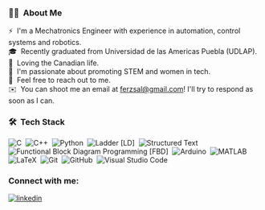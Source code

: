 <!-- ## 👋 &nbsp;Hey there! I'm Fernanda -->

### 👩‍🚀 &nbsp;About Me 

⚡ &nbsp;I'm a Mechatronics Engineer with experience in automation, control systems and robotics.\
🎓 &nbsp;Recently graduated from Universidad de las Americas Puebla (UDLAP).\
🍁  &nbsp;Loving the Canadian life.\
🤖 &nbsp;I'm passionate about promoting STEM and women in tech.\
💬 &nbsp;Feel free to reach out to me.\
✉️ &nbsp;You can shoot me an email at ferzsal@gmail.com! I'll try to respond as soon as I can.

### 🛠 &nbsp;Tech Stack


![C](https://img.shields.io/badge/-C-05122A?style=flat&logo=C&logoColor=A8B9CC)&nbsp;
![C++](https://img.shields.io/badge/-C++-05122A?style=flat&logo=C%2B%2B&logoColor=00599C)&nbsp;
![Python](https://img.shields.io/badge/-Python-000?&logo=Python)&nbsp;
![Ladder [LD]](https://img.shields.io/badge/-Ladder_Programming_[LD]-green?style=flat)&nbsp;
![Structured Text](https://img.shields.io/badge/-Structured_Text_Programming_[ST]-D0F2F2?style=flat)&nbsp;
![Functional Block Diagram Programming [FBD]](https://img.shields.io/badge/-FBD_Programming-e87de3?style=flat)&nbsp;
![Arduino](https://img.shields.io/badge/-Arduino-038C8C?logo=arduino)&nbsp;
![MATLAB](https://img.shields.io/badge/-MATLAB-orange)&nbsp;
![LaTeX](https://img.shields.io/badge/-LaTeX-008080?logo=latex)&nbsp;
![Git](https://img.shields.io/badge/-Git-05122A?style=flat&logo=git)&nbsp;
![GitHub](https://img.shields.io/badge/-GitHub-05122A?style=flat&logo=github)&nbsp;
![Visual Studio Code](https://img.shields.io/badge/-Visual%20Studio%20Code-05122A?style=flat&logo=visual-studio-code&logoColor=007ACC)&nbsp;





### Connect with me: 
[![linkedin](https://img.shields.io/badge/LinkedIn-0077B5?style=for-the-badge&logo=linkedin&logoColor=white)](https://www.linkedin.com/in/mafernandalosa/)
             

<br />

